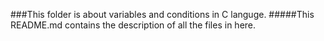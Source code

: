 ###This folder is about variables and conditions in C languge. #####This README.md contains the description of all the files in here.

